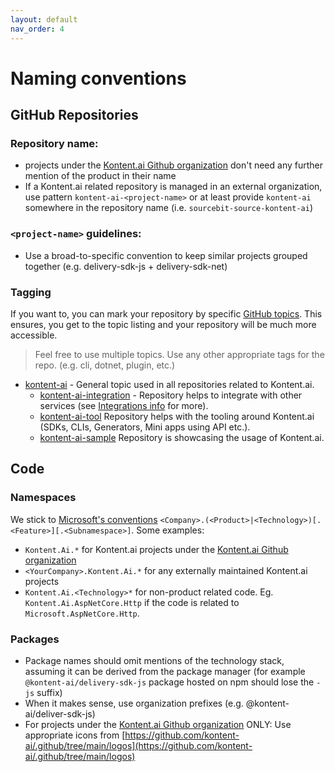 ```yaml
---
layout: default
nav_order: 4
---
```


# Naming conventions

## GitHub Repositories

### Repository name:

* projects under the [Kontent.ai Github organization](https://github.com/kontent-ai/) don't need any further mention of the product in their name
* If a Kontent.ai related repository is managed in an external organization, use pattern `kontent-ai-<project-name>` or at least provide `kontent-ai` somewhere in the repository name (i.e. `sourcebit-source-kontent-ai`)

### `<project-name>` guidelines:

* Use a broad-to-specific convention to keep similar projects grouped together (e.g. delivery-sdk-js + delivery-sdk-net)

### Tagging

If you want to, you can mark your repository by specific [GitHub topics](https://docs.github.com/en/repositories/managing-your-repositorys-settings-and-features/customizing-your-repository/classifying-your-repository-with-topics). This ensures, you get to the topic listing and your repository will be much more accessible. 

> Feel free to use multiple topics.
> Use any other appropriate tags for the repo. (e.g. cli, dotnet, plugin, etc.)

* [kontent-ai](https://github.com/topics/kontent-ai) - General topic used in all repositories related to Kontent.ai.
    * [kontent-ai-integration](https://github.com/topics/kontent-ai-integration) - Repository helps to integrate with other services (see [Integrations info](./Integrations.md) for more).
    * [kontent-ai-tool](https://github.com/topics/kontent-ai-tool) Repository helps with the tooling around Kontent.ai (SDKs, CLIs, Generators, Mini apps using API etc.).
    * [kontent-ai-sample](https://github.com/topics/kontent-ai-sample) Repository is showcasing the usage of Kontent.ai.

## Code

### Namespaces

We stick to [Microsoft's conventions](https://docs.microsoft.com/en-us/dotnet/standard/design-guidelines/names-of-namespaces) `<Company>.(<Product>|<Technology>)[.<Feature>][.<Subnamespace>]`. Some examples:

  * `Kontent.Ai.*` for Kontent.ai projects under the [Kontent.ai Github organization](https://github.com/kontent-ai/)
  * `<YourCompany>.Kontent.Ai.*` for any externally maintained Kontent.ai projects 
  * `Kontent.Ai.<Technology>*` for non-product related code. Eg. `Kontent.Ai.AspNetCore.Http` if the code is related to `Microsoft.AspNetCore.Http`.

### Packages

* Package names should omit mentions of the technology stack, assuming it can be derived from the package manager (for example `@kontent-ai/delivery-sdk-js` package hosted on npm should lose the `-js` suffix)
* When it makes sense, use organization prefixes (e.g. @kontent-ai/deliver-sdk-js)
* For projects under the [Kontent.ai Github organization](https://github.com/kontent-ai/) ONLY: Use appropriate icons from [https://github.com/kontent-ai/.github/tree/main/logos](https://github.com/kontent-ai/.github/tree/main/logos)

